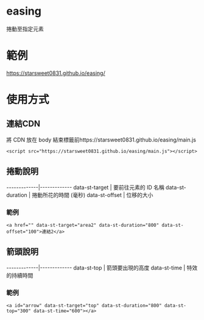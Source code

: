 # easing
捲動至指定元素

# 範例
https://starsweet0831.github.io/easing/
# 使用方式
## 連結CDN
將 CDN 放在 body 結束標籤前https://starsweet0831.github.io/easing/main.js
~~~
<script src="https://starsweet0831.github.io/easing/main.js"></script>
~~~
## 捲動說明
-------------|-------------
data-st-target | 要前往元素的 ID 名稱 
data-st-duration | 捲動所花的時間 (毫秒)
data-st-offset | 位移的大小
### 範例
~~~
<a href="" data-st-target="area2" data-st-duration="800" data-st-offset="100">連結2</a>
~~~
## 箭頭說明
-------------|-------------
data-st-top | 箭頭要出現的高度 
data-st-time | 特效的持續時間
### 範例
~~~
<a id="arrow" data-st-target="top" data-st-duration="800" data-st-top="300" data-st-time="600"></a>
~~~